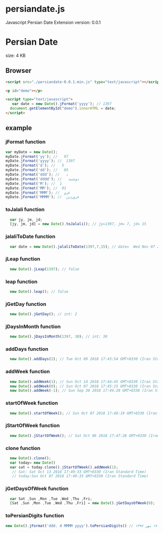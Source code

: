 # persiandate.js
Javascript Persian Date Extension
version: 0.0.1


Persian Date
==============
size: 4 KB 

## Browser

```html
<script src="./persiandate-0.0.1.min.js" type="text/javascript"></script>

<p id="demo"></p>

<script type="text/javascript">
   var date = new Date().jFormat('yyyy'); // 1397 
  document.getElementById("demo").innerHTML = date;
</script>

```

## example
### jFormat function
```javascript
var myDate = new Date();
myDate.jFormat('yy'); //   97
myDate.jFormat('yyyy'); //  1397
myDate.jFormat('d'); //   5
myDate.jFormat('dd'); //   05
myDate.jFormat('ddd'); //   د
myDate.jFormat('dddd'); //   دوشنبه
myDate.jFormat('M'); //  1
myDate.jFormat('MM'); //  01
myDate.jFormat('MMM'); //  فرو
myDate.jFormat('MMMM'); //  فروردین
```
### toJalali function
```javascript
  var jy, jm, jd;
  [jy, jm, jd] = new Date().toJalali(); // jy=1397, jm= 7, jd= 15
```
### jalaliToDate function
```javascript
  var date = new Date().jalaliToDate(1397,7,15); // date=  Wed Nov 07 2018 17:39:44 GMT+0330 (Iran Standard Time)
```
### jLeap function
```javascript
  new Date().jLeap(1397); // false
```
### leap function
```javascript
  new Date().leap(); // false
```
### jGetDay function
```javascript
  new Date().jGetDay(); // int: 2
```
### jDaysInMonth function
```javascript
  new Date().jDaysInMonth(1397, 10); // int: 30
```
### addDays function
```javascript
  new Date().addDays(2); // Tue Oct 09 2018 17:43:54 GMT+0330 (Iran Standard Time)
```

### addWeek function
```javascript
  new Date().addWeek(1); // Sun Oct 14 2018 17:44:45 GMT+0330 (Iran Standard Time)
  new Date().addWeek(0); // Sun Oct 07 2018 17:45:15 GMT+0330 (Iran Standard Time)
  new Date().addWeek(-1); // Sun Sep 30 2018 17:44:28 GMT+0330 (Iran Standard Time)
```

### startOfWeek function
```javascript
  new Date().startOfWeek(); // Sun Oct 07 2018 17:46:19 GMT+0330 (Iran Standard Time)
```
### jStartOfWeek function
```javascript
  new Date().jStartOfWeek(); // Sat Oct 06 2018 17:47:28 GMT+0330 (Iran Standard Time)
```
### clone function
```javascript
  new Date().clone(); 
  var today= new Date()
  var sat = today.clone().jStartOfWeek().addWeek(1);
   // Sat: Sat Oct 13 2018 17:49:33 GMT+0330 (Iran Standard Time)
   // today:Sun Oct 07 2018 17:49:33 GMT+0330 (Iran Standard Time)
```
### jGetDaysOfWeek function
```javascript
  var Sat ,Sun ,Mon ,Tue ,Wed ,Thu ,Fri;
  [Sat ,Sun ,Mon ,Tue ,Wed ,Thu ,Fri] = new Date().jGetDaysOfWeek(0); 
```

### toPersianDigits function
```javascript
new Date().jFormat('ddd. d MMMM yyyy').toPersianDigits() // س. ۱۷ مهر ۱۳۹۷ 
```




